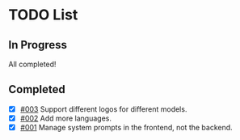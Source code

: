 # TODO List
## In Progress
All completed!

## Completed
- [x] [#003](TODO/003.md) Support different logos for different models.
- [x] [#002](TODO/002.md) Add more languages.
- [x] [#001](TODO/001.md) Manage system prompts in the frontend, not the backend.